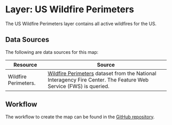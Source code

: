 # Layer: US Wildfire Perimeters

The US Wildfire Perimeters layer contains all active wildfires for the US.

## Data Sources

The following are data sources for this map:

| **Resource** | **Source** |
| -- | -- |
| Wildfire Perimeters. | [Wildfire Perimeters](https://data-nifc.opendata.arcgis.com/datasets/wildfire-perimeters) dataset from the National Interagency Fire Center.  The Feature Web Service (FWS) is queried. |

## Workflow

The workflow to create the map can be found in the [GitHub repository](https://github.com/OpenWaterFoundation/owf-infomapper-us/tree/master/workflow/CurrentConditions/Environment-Wildfires).

